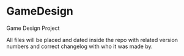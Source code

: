 GameDesign
==========

Game Design Project

All files will be placed and dated inside the repo with related version numbers and correct changelog with who it was made by.
